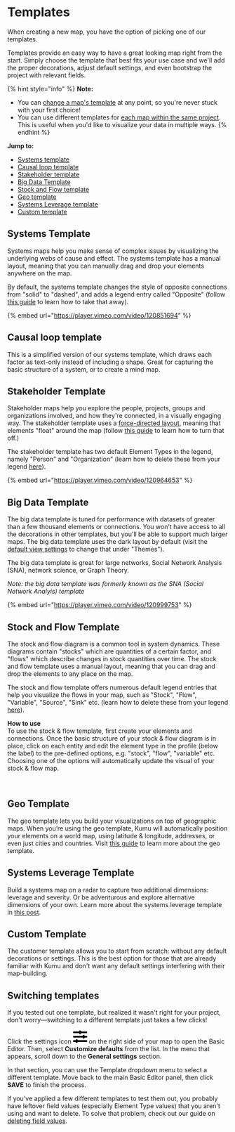 # Templates

When creating a new map, you have the option of picking one of our templates.

Templates provide an easy way to have a great looking map right from the start. Simply choose the template that best fits your use case and we'll add the proper decorations, adjust default settings, and even bootstrap the project with relevant fields.

{% hint style="info" %}
**Note:**&#x20;

* You can [change a map's template](templates.md#switching-templates) at any point, so you're never stuck with your first choice!&#x20;
* You can use different templates for [each map within the same project](../overview/map-editor.md). This is useful when you'd like to visualize your data in multiple ways.
{% endhint %}

**Jump to:**

* [Systems template](templates.md#systems-template)
* [Causal loop template](templates.md#causal-loop-template)
* [Stakeholder template](templates.md#stakeholder-template)
* [Big Data Template](templates.md#big-data-template)
* [Stock and Flow template](templates.md#stock-and-flow-template)
* [Geo template](templates/geo.md)
* [Systems Leverage template](templates.md#systems-leverage-template)
* [Custom template](templates.md#custom-template)

## Systems Template

Systems maps help you make sense of complex issues by visualizing the underlying webs of cause and effect. The systems template has a manual layout, meaning that you can manually drag and drop your elements anywhere on the map.

By default, the systems template changes the style of opposite connections from "solid" to "dashed", and adds a legend entry called "Opposite" (follow [this guide](../faq/how-do-i-remove-opposite.md) to learn how to take that away).

{% embed url="https://player.vimeo.com/video/120851694" %}

## Causal loop template

This is a simplified version of our systems template, which draws each factor as text-only instead of including a shape. Great for capturing the basic structure of a system, or to create a mind map.

## Stakeholder Template

Stakeholder maps help you explore the people, projects, groups and organizations involved, and how they're connected, in a visually engaging way. The stakeholder template uses a [force-directed layout](layouts/force-directed.md), meaning that elements "float" around the map (follow [this guide](../faq/how-do-keep-elements-from-moving.md) to learn how to turn that off.)

The stakeholder template has two default Element Types in the legend, namely "Person" and "Organization" (learn how to delete these from your legend [here](legends.md#removing-legend-entries)).

{% embed url="https://player.vimeo.com/video/120964653" %}

## Big Data Template

The big data template is tuned for performance with datasets of greater than a few thousand elements or connections. You won't have access to all the decorations in other templates, but you'll be able to support much larger maps. The big data template uses the dark layout by default (visit the [default view settings](default-view-settings.md) to change that under "Themes").

The big data template is great for large networks, Social Network Analysis (SNA), network science, or Graph Theory.

_Note: the big data template was formerly known as the SNA (Social Network Analyis) template_

{% embed url="https://player.vimeo.com/video/120999753" %}

## Stock and Flow Template

The stock and flow diagram is a common tool in system dynamics. These diagrams contain "stocks" which are quantities of a certain factor, and "flows" which describe changes in stock quantities over time. The stock and flow template uses a manual layout, meaning that you can drag and drop the elements to any place on the map.

The stock and flow template offers numerous default legend entries that help you visualize the flows in your map, such as "Stock", "Flow", "Variable", "Source", "Sink" etc. (learn how to delete these from your legend [here](legends.md#removing-legend-entries)).

**How to use**\
To use the stock & flow template, first create your elements and connections. Once the basic structure of your stock & flow diagram is in place, click on each entity and edit the element type in the profile (below the label) to the pre-defined options, e.g. "stock", "flow", "variable" etc. Choosing one of the options will automatically update the visual of your stock & flow map.&#x20;



<figure><img src="../.gitbook/assets/Screenshot 2024-09-12 at 3.16.46 PM.png" alt=""><figcaption></figcaption></figure>

## Geo Template

The geo template lets you build your visualizations on top of geographic maps. When you’re using the geo template, Kumu will automatically position your elements on a world map, using latitude & longitude, addresses, or even just cities and countries. Visit [this guide](templates/geo.md) to learn more about the geo template.

## Systems Leverage Template

Build a systems map on a radar to capture two additional dimensions: leverage and severity. Or be adventurous and explore alternative dimensions of your own. Learn more about the systems leverage template in [this post](https://blog.kumu.io/introducing-radar-plots-b46fc4c6e61e).

## Custom Template

The customer template allows you to start from scratch: without any default decorations or settings. This is the best option for those that are already familiar with Kumu and don't want any default settings interfering with their map-building.

## Switching templates

If you tested out one template, but realized it wasn't right for your project, don't worry—switching to a different template just takes a few clicks!

Click the settings icon ![](../icons/sliders-h.svg) on the right side of your map to open the Basic Editor. Then, select **Customize defaults** from the list. In the menu that appears, scroll down to the **General settings** section.

In that section, you can use the Template dropdown menu to select a different template. Move back to the main Basic Editor panel, then click **SAVE** to finish the process.

If you've applied a few different templates to test them out, you probably have leftover field values (especially Element Type values) that you aren't using and want to delete. To solve that problem, check out our guide on [deleting field values](fields.md#deleting-field-values).
